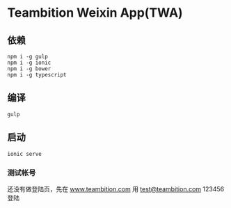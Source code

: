 Teambition Weixin App(TWA)
======================================

## 依赖
```
npm i -g gulp
npm i -g ionic
npm i -g bower
npm i -g typescript
```

## 编译
```
gulp
```

## 启动
```
ionic serve
```

### 测试帐号
还没有做登陆页，先在 www.teambition.com
用 test@teambition.com 123456 登陆